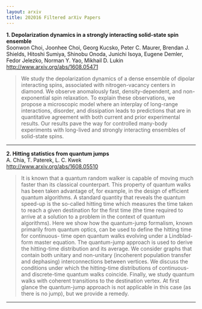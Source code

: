 ```yaml
---
layout: arxiv
title: 202016 Filtered arXiv Papers
---
```


**1.    Depolarization dynamics in a strongly interacting solid-state spin ensemble**  
Soonwon Choi, Joonhee Choi, Georg Kucsko, Peter C. Maurer, Brendan J. Shields, Hitoshi Sumiya, Shinobu Onoda, Junichi Isoya, Eugene Demler, Fedor Jelezko, Norman Y. Yao, Mikhail D. Lukin  
http://www.arxiv.org/abs/1608.05471  
<blockquote>
<p>
We study the depolarization dynamics of a dense ensemble of dipolar interacting spins, associated with nitrogen-vacancy centers in diamond. We observe anomalously fast, density-dependent, and non-exponential spin relaxation. To explain these observations, we propose a microscopic model where an interplay of long-range interactions, disorder, and dissipation leads to predictions that are in quantitative agreement with both current and prior experimental results. Our results pave the way for controlled many-body experiments with long-lived and strongly interacting ensembles of solid-state spins.
</p>
</blockquote>

------

**2.    Hitting statistics from quantum jumps**  
A. Chia, T. Paterek, L. C. Kwek  
http://www.arxiv.org/abs/1608.05510  
<blockquote>
<p>
It is known that a quantum random walker is capable of moving much faster than its classical counterpart. This property of quantum walks has been taken advantage of, for example, in the design of efficient quantum algorithms. A standard quantity that reveals the quantum speed-up is the so-called hitting time which measures the time taken to reach a given destination for the first time (the time required to arrive at a solution to a problem in the context of quantum algorithms). Here we show how the quantum-jump formalism, known primarily from quantum optics, can be used to define the hitting time for continuous- time open quantum walks evolving under a Lindblad-form master equation. The quantum-jump approach is used to derive the hitting-time distribution and its average. We consider graphs that contain both unitary and non-unitary (incoherent population transfer and dephasing) interconnections between vertices. We discuss the conditions under which the hitting-time distributions of continuous- and discrete-time quantum walks coincide. Finally, we study quantum walks with coherent transitions to the destination vertex. At first glance the quantum-jump approach is not applicable in this case (as there is no jump), but we provide a remedy.
</p>
</blockquote>

------

